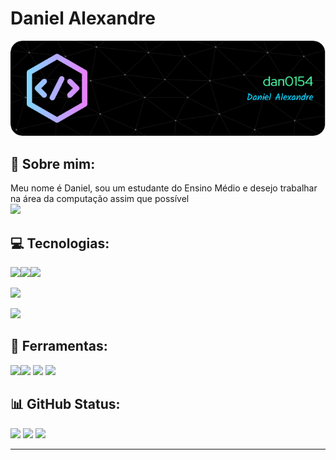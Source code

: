 # Daniel Alexandre
![Header](./header.png)
## 💫 Sobre mim:
Meu nome é Daniel, sou um estudante do Ensino Médio e desejo trabalhar na área da computação assim que possível
</br>
[![](https://visitcount.itsvg.in/api?id=dan0154&icon=0&color=0)](https://visitcount.itsvg.in)

## 💻 Tecnologias:
<img src = "https://www.vectorlogo.zone/logos/javascript/javascript-icon.svg" height = 50px><img src = "https://www.vectorlogo.zone/logos/w3_html5/w3_html5-icon.svg" height = 50px><img src = "https://www.vectorlogo.zone/logos/w3_css/w3_css-icon.svg" height = 50px>

<img src = "https://www.vectorlogo.zone/logos/python/python-icon.svg" height = 50px></br>

<img src = "https://www.vectorlogo.zone/logos/postgresql/postgresql-icon.svg" height = 50px></br>

## 🔧 Ferramentas:
<img src = "https://www.vectorlogo.zone/logos/github/github-tile.svg" height = 50px><img src = "https://www.vectorlogo.zone/logos/git-scm/git-scm-icon.svg" height = 50px>
<img src = "https://www.vectorlogo.zone/logos/visualstudio_code/visualstudio_code-icon.svg" height = 50px>
<img src = "https://www.vectorlogo.zone/logos/figma/figma-icon.svg" height = 50px>

## 📊 GitHub Status:

<img src = "https://github-readme-stats.vercel.app/api?username=dan0154&theme=dark&hide_border=false&include_all_commits=false&count_private=false&card_width=480" height = 150>
<img src = "https://github-readme-streak-stats.herokuapp.com/?user=dan0154&theme=dark&hide_border=false&card_width=480" height = 150>
<img src = "https://github-readme-stats.vercel.app/api/top-langs/?username=dan0154&theme=dark&hide_border=false&include_all_commits=false&count_private=false&card_width=960" height = 150px>


---


